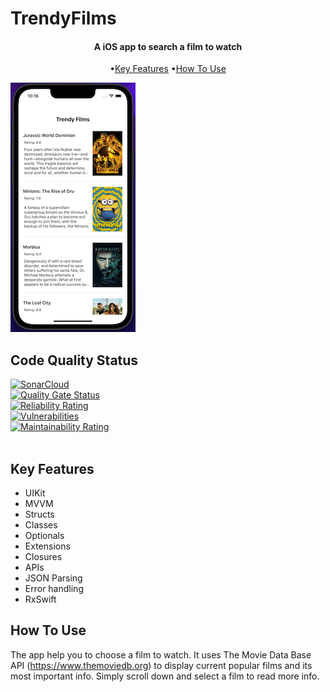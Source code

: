 #  TrendyFilms

<h4 align="center">A iOS app to search a film to watch</h4>

<p align="center">
  •<a href="#key-features">Key Features</a>
  •<a href="#how-to-use">How To Use</a> 
</p>

![screenshot](TrendyFilms/Assets.xcassets/Screenshot.png)

## Code Quality Status
[![SonarCloud](https://sonarcloud.io/images/project_badges/sonarcloud-white.svg)](https://sonarcloud.io/summary/new_code?id=oscar-moreno_ApplePie)<br>
[![Quality Gate Status](https://sonarcloud.io/api/project_badges/measure?project=oscar-moreno_TrendyFilms&metric=alert_status)](https://sonarcloud.io/summary/new_code?id=oscar-moreno_ApplePie)<br>
[![Reliability Rating](https://sonarcloud.io/api/project_badges/measure?project=oscar-moreno_TrendyFilms&metric=reliability_rating)](https://sonarcloud.io/summary/new_code?id=oscar-moreno_ApplePie)<br>
[![Vulnerabilities](https://sonarcloud.io/api/project_badges/measure?project=oscar-moreno_TrendyFilms&metric=security_rating)](https://sonarcloud.io/summary/new_code?id=oscar-moreno_ApplePie)<br>
[![Maintainability Rating](https://sonarcloud.io/api/project_badges/measure?project=oscar-moreno_TrendyFilms&metric=sqale_rating)](https://sonarcloud.io/summary/new_code?id=oscar-moreno_ApplePie)<br><br>



## Key Features

* UIKit
* MVVM
* Structs
* Classes
* Optionals
* Extensions
* Closures
* APIs
* JSON Parsing
* Error handling
* RxSwift

## How To Use
The app help you to choose a film to watch. It uses The Movie Data Base API (https://www.themoviedb.org) to display current popular films and its most important info. Simply scroll down and select a film to read more info.